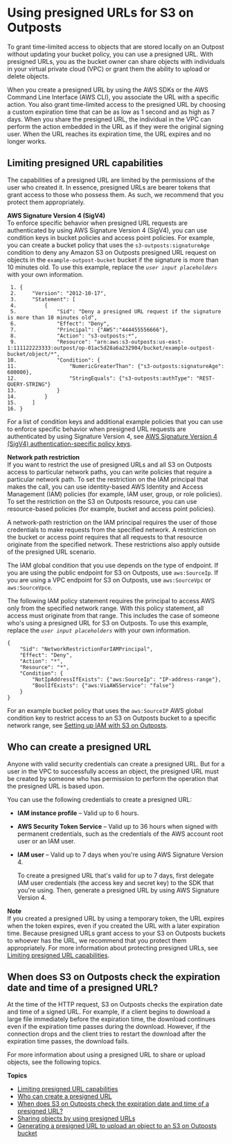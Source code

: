 # Using presigned URLs for S3 on Outposts<a name="S3OutpostsPresignedURL"></a>

To grant time\-limited access to objects that are stored locally on an Outpost without updating your bucket policy, you can use a presigned URL\. With presigned URLs, you as the bucket owner can share objects with individuals in your virtual private cloud \(VPC\) or grant them the ability to upload or delete objects\. 

When you create a presigned URL by using the AWS SDKs or the AWS Command Line Interface \(AWS CLI\), you associate the URL with a specific action\. You also grant time\-limited access to the presigned URL by choosing a custom expiration time that can be as low as 1 second and as high as 7 days\. When you share the presigned URL, the individual in the VPC can perform the action embedded in the URL as if they were the original signing user\. When the URL reaches its expiration time, the URL expires and no longer works\.

## Limiting presigned URL capabilities<a name="S3OutpostsPresignedUrlUploadObjectLimitCapabilities"></a>

The capabilities of a presigned URL are limited by the permissions of the user who created it\. In essence, presigned URLs are bearer tokens that grant access to those who possess them\. As such, we recommend that you protect them appropriately\. 

**AWS Signature Version 4 \(SigV4\)**  
To enforce specific behavior when presigned URL requests are authenticated by using AWS Signature Version 4 \(SigV4\), you can use condition keys in bucket policies and access point policies\. For example, you can create a bucket policy that uses the `s3-outposts:signatureAge` condition to deny any Amazon S3 on Outposts presigned URL request on objects in the `example-outpost-bucket` bucket if the signature is more than 10 minutes old\. To use this example, replace the *`user input placeholders`* with your own information\.

```
 1. {
 2.     "Version": "2012-10-17",
 3.     "Statement": [
 4.         {
 5.             "Sid": "Deny a presigned URL request if the signature is more than 10 minutes old",
 6.             "Effect": "Deny",
 7.             "Principal": {"AWS":"444455556666"},
 8.             "Action": "s3-outposts:*",
 9.             "Resource": "arn:aws:s3-outposts:us-east-1:111122223333:outpost/op-01ac5d28a6a232904/bucket/example-outpost-bucket/object/*",
10.             "Condition": {
11.                 "NumericGreaterThan": {"s3-outposts:signatureAge": 600000},
12.                 "StringEquals": {"s3-outposts:authType": "REST-QUERY-STRING"}
13.             }
14.         }
15.     ]
16. }
```

For a list of condition keys and additional example policies that you can use to enforce specific behavior when presigned URL requests are authenticated by using Signature Version 4, see [AWS Signature Version 4 \(SigV4\) authentication\-specific policy keys](s3-outposts-bucket-policy-s3-sigv4-conditions.md)\.

**Network path restriction**  
If you want to restrict the use of presigned URLs and all S3 on Outposts access to particular network paths, you can write policies that require a particular network path\. To set the restriction on the IAM principal that makes the call, you can use identity\-based AWS Identity and Access Management \(IAM\) policies \(for example, IAM user, group, or role policies\)\. To set the restriction on the S3 on Outposts resource, you can use resource\-based policies \(for example, bucket and access point policies\)\. 

A network\-path restriction on the IAM principal requires the user of those credentials to make requests from the specified network\. A restriction on the bucket or access point requires that all requests to that resource originate from the specified network\. These restrictions also apply outside of the presigned URL scenario\.

The IAM global condition that you use depends on the type of endpoint\. If you are using the public endpoint for S3 on Outposts, use `aws:SourceIp`\. If you are using a VPC endpoint for S3 on Outposts, use `aws:SourceVpc` or `aws:SourceVpce`\.

The following IAM policy statement requires the principal to access AWS only from the specified network range\. With this policy statement, all access must originate from that range\. This includes the case of someone who's using a presigned URL for S3 on Outposts\. To use this example, replace the *`user input placeholders`* with your own information\.

```
{
    "Sid": "NetworkRestrictionForIAMPrincipal",
    "Effect": "Deny",
    "Action": "*",
    "Resource": "*",
    "Condition": {
        "NotIpAddressIfExists": {"aws:SourceIp": "IP-address-range"},
        "BoolIfExists": {"aws:ViaAWSService": "false"}
    }
}
```

For an example bucket policy that uses the `aws:SourceIP` AWS global condition key to restrict access to an S3 on Outposts bucket to a specific network range, see [Setting up IAM with S3 on Outposts](S3OutpostsIAM.md)\.

## Who can create a presigned URL<a name="S3Outpostswho-presigned-url"></a>

Anyone with valid security credentials can create a presigned URL\. But for a user in the VPC to successfully access an object, the presigned URL must be created by someone who has permission to perform the operation that the presigned URL is based upon\.

You can use the following credentials to create a presigned URL:
+ **IAM instance profile** – Valid up to 6 hours\.
+ **AWS Security Token Service** – Valid up to 36 hours when signed with permanent credentials, such as the credentials of the AWS account root user or an IAM user\.
+ **IAM user** – Valid up to 7 days when you're using AWS Signature Version 4\.

  To create a presigned URL that's valid for up to 7 days, first delegate IAM user credentials \(the access key and secret key\) to the SDK that you're using\. Then, generate a presigned URL by using AWS Signature Version 4\.

**Note**  
If you created a presigned URL by using a temporary token, the URL expires when the token expires, even if you created the URL with a later expiration time\.
Because presigned URLs grant access to your S3 on Outposts buckets to whoever has the URL, we recommend that you protect them appropriately\. For more information about protecting presigned URLs, see [Limiting presigned URL capabilities](#S3OutpostsPresignedUrlUploadObjectLimitCapabilities)\.

## When does S3 on Outposts check the expiration date and time of a presigned URL?<a name="S3Outpostspresigned-url-when-checked"></a>

At the time of the HTTP request, S3 on Outposts checks the expiration date and time of a signed URL\. For example, if a client begins to download a large file immediately before the expiration time, the download continues even if the expiration time passes during the download\. However, if the connection drops and the client tries to restart the download after the expiration time passes, the download fails\.

For more information about using a presigned URL to share or upload objects, see the following topics\.

**Topics**
+ [Limiting presigned URL capabilities](#S3OutpostsPresignedUrlUploadObjectLimitCapabilities)
+ [Who can create a presigned URL](#S3Outpostswho-presigned-url)
+ [When does S3 on Outposts check the expiration date and time of a presigned URL?](#S3Outpostspresigned-url-when-checked)
+ [Sharing objects by using presigned URLs](S3OutpostsShareObjectPresignedURL.md)
+ [Generating a presigned URL to upload an object to an S3 on Outposts bucket](S3OutpostsPresignedUrlUploadObject.md)
